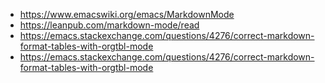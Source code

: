 - https://www.emacswiki.org/emacs/MarkdownMode
- https://leanpub.com/markdown-mode/read
- https://emacs.stackexchange.com/questions/4276/correct-markdown-format-tables-with-orgtbl-mode
- https://emacs.stackexchange.com/questions/4276/correct-markdown-format-tables-with-orgtbl-mode
